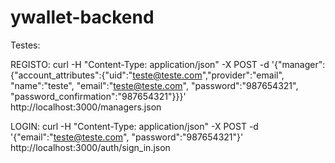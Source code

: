 ywallet-backend
===============

Testes:

REGISTO:
curl -H "Content-Type: application/json" -X POST -d '{"manager":{"account_attributes":{"uid":"teste@teste.com","provider":"email", "name":"teste", "email":"teste@teste.com", "password":"987654321", "password_confirmation":"987654321"}}}' http://localhost:3000/managers.json

LOGIN:
curl -H "Content-Type: application/json" -X POST -d '{"email":"teste@teste.com", "password":"987654321"}' http://localhost:3000/auth/sign_in.json